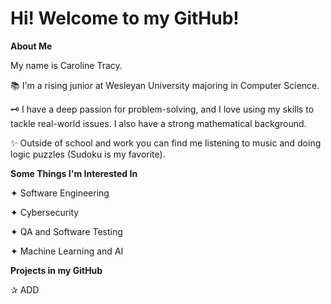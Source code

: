 # Hi! Welcome to my GitHub!

**About Me**

My name is Caroline Tracy. 

  📚 I'm a rising junior at Wesleyan University majoring in Computer Science. 

🗝️ I have a deep passion for problem-solving, and I love using my skills to tackle real-world issues. I also have a strong mathematical background.

✨ Outside of school and work you can find me listening to music and doing logic puzzles (Sudoku is my favorite).  

**Some Things I'm Interested In**

✦ Software Engineering

✦ Cybersecurity

✦ QA and Software Testing

✦ Machine Learning and AI

**Projects in my GitHub**

✰ ADD
